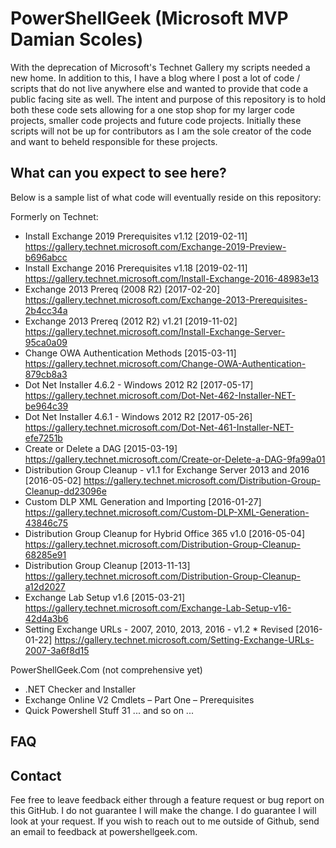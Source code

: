 # PowerShellGeek (Microsoft MVP Damian Scoles)
With the deprecation of Microsoft's Technet Gallery my scripts needed a new home.  In addition to this, I have a blog where I post a lot of code / scripts that do not live anywhere else and wanted to provide that code a public facing site as well.  The intent and purpose of this repository is to hold both these code sets allowing for a one stop shop for my larger code projects, smaller code projects and future code projects.  Initially these scripts will not be up for contributors as I am the sole creator of the code and want to beheld responsible for these projects.

## What can you expect to see here?

Below is a sample list of what code will eventually reside on this repository:

Formerly on Technet:
* Install Exchange 2019 Prerequisites v1.12 [2019-02-11]
https://gallery.technet.microsoft.com/Exchange-2019-Preview-b696abcc
* Install Exchange 2016 Prerequisites v1.18 [2019-02-11]
https://gallery.technet.microsoft.com/Install-Exchange-2016-48983e13
* Exchange 2013 Prereq (2008 R2)  [2017-02-20]
https://gallery.technet.microsoft.com/Exchange-2013-Prerequisites-2b4cc34a
* Exchange 2013 Prereq (2012 R2) v1.21 [2019-11-02]
https://gallery.technet.microsoft.com/Install-Exchange-Server-95ca0a09
* Change OWA Authentication Methods [2015-03-11]
https://gallery.technet.microsoft.com/Change-OWA-Authentication-879cb8a3
* Dot Net Installer 4.6.2 - Windows 2012 R2 [2017-05-17]
https://gallery.technet.microsoft.com/Dot-Net-462-Installer-NET-be964c39
* Dot Net Installer 4.6.1 - Windows 2012 R2 [2017-05-26]
https://gallery.technet.microsoft.com/Dot-Net-461-Installer-NET-efe7251b
* Create or Delete a DAG  [2015-03-19]
https://gallery.technet.microsoft.com/Create-or-Delete-a-DAG-9fa99a01
* Distribution Group Cleanup - v1.1 for Exchange Server 2013 and 2016 [2016-05-02]
https://gallery.technet.microsoft.com/Distribution-Group-Cleanup-dd23096e
* Custom DLP XML Generation and Importing [2016-01-27]
https://gallery.technet.microsoft.com/Custom-DLP-XML-Generation-43846c75
* Distribution Group Cleanup for Hybrid Office 365 v1.0 [2016-05-04]
https://gallery.technet.microsoft.com/Distribution-Group-Cleanup-68285e91
* Distribution Group Cleanup  [2013-11-13]
https://gallery.technet.microsoft.com/Distribution-Group-Cleanup-a12d2027
* Exchange Lab Setup v1.6 [2015-03-21]
https://gallery.technet.microsoft.com/Exchange-Lab-Setup-v16-42d4a3b6
* Setting Exchange URLs - 2007, 2010, 2013, 2016 - v1.2 * Revised [2016-01-22]
https://gallery.technet.microsoft.com/Setting-Exchange-URLs-2007-3a6f8d15

PowerShellGeek.Com (not comprehensive yet)

* .NET Checker and Installer
* Exchange Online V2 Cmdlets – Part One – Prerequisites
* Quick Powershell Stuff 31
... and so on ...

## FAQ

<Future FAQ will appear here>

## Contact
Fee free to leave feedback either through a feature request or bug report on this GitHub.  I do not guarantee I will make the change.  I do guarantee I will look at your request.  If you wish to reach out to me outside of Github, send an email to feedback at powershellgeek.com.
